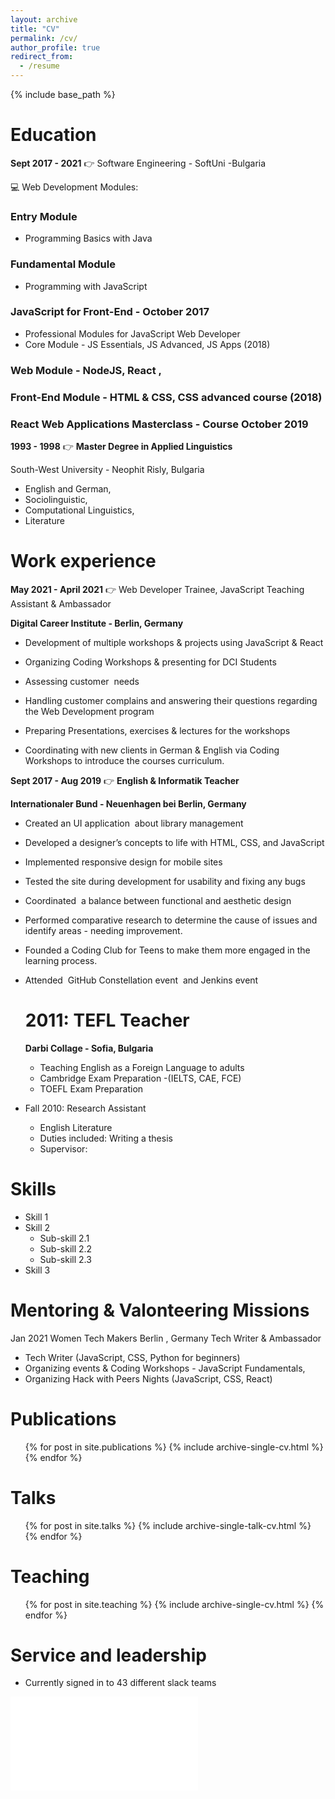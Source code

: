 ```yaml
---
layout: archive
title: "CV"
permalink: /cv/
author_profile: true
redirect_from:
  - /resume
---
```


{% include base_path %}

# Education

**Sept 2017 - 2021** 👉 Software Engineering - SoftUni -Bulgaria

💻 Web Development Modules:

### Entry Module 

- Programming Basics with Java

### Fundamental Module 

- Programming with JavaScript

### JavaScript for Front-End - October 2017

- Professional Modules for JavaScript Web Developer
- Core Module - JS Essentials, JS Advanced, JS Apps (2018)

### Web Module - NodeJS, React ,  

### Front-End Module - HTML & CSS, CSS advanced course (2018)

### React Web Applications Masterclass - Course October 2019

**1993 - 1998** 👉 **Master Degree in Applied Linguistics**

South-West University - Neophit Risly, Bulgaria

- English and German,
- Sociolinguistic,
- Computational Linguistics,
- Literature

# Work experience

**May 2021 - April 2021** 👉 Web Developer Trainee, JavaScript Teaching Assistant & Ambassador

**Digital Career Institute - Berlin, Germany**

- Development of multiple workshops & projects using JavaScript & React

- Organizing Coding Workshops & presenting for DCI Students
- Assessing customer  needs
- Handling customer complains and answering their questions regarding the Web Development program
- Preparing Presentations, exercises & lectures for the workshops
- Coordinating with new clients in German & English via Coding Workshops to introduce the courses curriculum.

**Sept 2017 - Aug 2019** 👉 **English & Informatik Teacher**

**Internationaler Bund - Neuenhagen bei Berlin, Germany**

- Created an UI application  about library management
- Developed a designer’s concepts to life with HTML, CSS, and JavaScript
- Implemented responsive design for mobile sites
- Tested the site during development for usability and fixing any bugs
- Coordinated  a balance between functional and aesthetic design
- Performed comparative research to determine the cause of issues and identify areas - needing improvement.
- Founded a Coding Club for Teens to make them more engaged in the learning process.
- Attended  GitHub Constellation event  and Jenkins event

  # 2011: **TEFL Teacher**

  **Darbi Collage - Sofia, Bulgaria**

  - Teaching English as a Foreign Language to adults
  - Cambridge Exam Preparation -(IELTS, CAE, FCE)
  - TOEFL Exam Preparation

- Fall 2010: Research Assistant
  - English Literature
  - Duties included: Writing a thesis
  - Supervisor:

# Skills

- Skill 1
- Skill 2
  - Sub-skill 2.1
  - Sub-skill 2.2
  - Sub-skill 2.3
- Skill 3

# Mentoring & Valonteering Missions

Jan 2021 Women Tech Makers Berlin , Germany Tech Writer & Ambassador

- Tech Writer (JavaScript, CSS, Python for beginners)
- Organizing events & Coding Workshops - JavaScript Fundamentals,
- Organizing Hack with Peers Nights (JavaScript, CSS, React)

# Publications

  <ul>{% for post in site.publications %}
    {% include archive-single-cv.html %}
  {% endfor %}</ul>
  
Talks
======
  <ul>{% for post in site.talks %}
    {% include archive-single-talk-cv.html %}
  {% endfor %}</ul>
  
Teaching
======
  <ul>{% for post in site.teaching %}
    {% include archive-single-cv.html %}
  {% endfor %}</ul>
  
Service and leadership
======
* Currently signed in to 43 different slack teams

![irena_popova](resume_popova.pdf)
